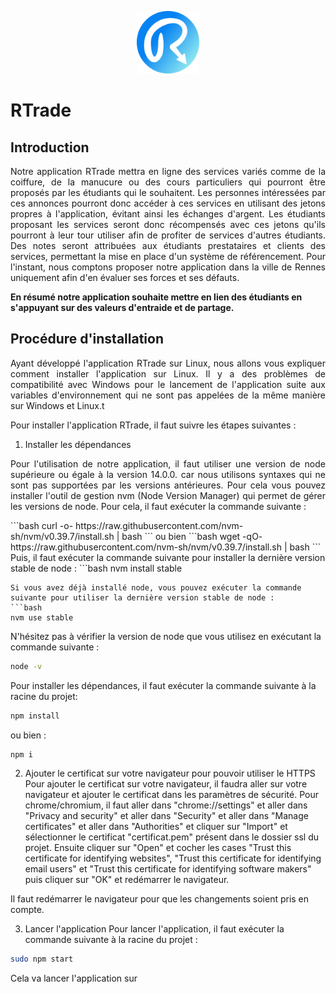 <p align="center">
    <img src="https://github.com/godouxx/R_Trade/blob/demo/public/images/Rtradelogo.png" width="100">
</p>

# RTrade

## Introduction

<p align="justify">
  Notre application RTrade mettra en ligne des services variés comme de la coiffure, de la manucure ou des cours particuliers qui pourront être proposés par les étudiants qui le souhaitent. Les personnes intéressées par ces annonces pourront donc accéder à ces services en utilisant des jetons propres à l'application, évitant ainsi les échanges d'argent. Les étudiants proposant les services seront donc récompensés avec ces jetons qu'ils pourront à leur tour utiliser afin de profiter de services d'autres étudiants. Des notes seront attribuées aux étudiants prestataires et clients des services, permettant la mise en place d'un système de référencement. Pour l'instant, nous comptons proposer notre application dans la ville de Rennes uniquement afin d'en évaluer ses forces et ses défauts.
</p>

  **En résumé notre application souhaite mettre en lien des étudiants en s'appuyant sur des valeurs d'entraide et de partage.**
  
## Procédure d'installation

<p align="justify">
Ayant développé l'application RTrade sur Linux, nous allons vous expliquer comment installer l'application sur Linux. Il y a des problèmes de compatibilité avec Windows pour le lancement de l'application suite aux variables d'environnement qui ne sont pas appelées de la même manière sur Windows et Linux.t
</p>

Pour installer l'application RTrade, il faut suivre les étapes suivantes :

1. Installer les dépendances

<p align="justify">
Pour l'utilisation de notre application, il faut utiliser une version de node supérieure ou égale à la version 14.0.0. car nous utilisons syntaxes qui ne sont pas supportées par les versions antérieures. 
Pour cela vous pouvez installer l'outil de gestion nvm (Node Version Manager) qui permet de gérer les versions de node. Pour cela, il faut exécuter la commande suivante :
</p>
```bash
curl -o- https://raw.githubusercontent.com/nvm-sh/nvm/v0.39.7/install.sh | bash
```
ou bien 
```bash
wget -qO- https://raw.githubusercontent.com/nvm-sh/nvm/v0.39.7/install.sh | bash
```
Puis, il faut exécuter la commande suivante pour installer la dernière version stable de node :
```bash
nvm install stable

```
Si vous avez déjà installé node, vous pouvez exécuter la commande suivante pour utiliser la dernière version stable de node :
```bash
nvm use stable
```
N'hésitez pas à vérifier la version de node que vous utilisez en exécutant la commande suivante :
```bash
node -v
```

Pour installer les dépendances, il faut exécuter la commande suivante à la racine du projet:
```bash
npm install
```
ou bien :
```bash
npm i
```

2. Ajouter le certificat sur votre navigateur pour pouvoir utiliser le HTTPS
Pour ajouter le certificat sur votre navigateur, il faudra aller sur votre navigateur et ajouter le certificat dans les paramètres de sécurité.
Pour chrome/chromium, il faut aller dans "chrome://settings" et aller dans "Privacy and security" et aller dans "Security" et aller dans "Manage certificates" et aller dans "Authorities" et cliquer sur "Import" et sélectionner le certificat "certificat.pem" présent dans le dossier ssl du projet. Ensuite cliquer sur "Open" et cocher les cases "Trust this certificate for identifying websites", "Trust this certificate for identifying email users" et "Trust this certificate for identifying software makers" puis cliquer sur "OK" et redémarrer le navigateur.

Il faut redémarrer le navigateur pour que les changements soient pris en compte.

3. Lancer l'application
Pour lancer l'application, il faut exécuter la commande suivante à la racine du projet :
```bash
sudo npm start
```
Cela va lancer l'application sur
    
